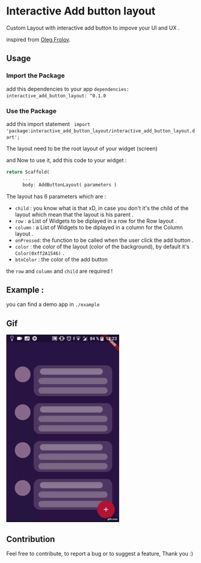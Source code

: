 # Interactive Add button layout

Custom Layout with interactive add button to impove your UI and UX .

inspired from [Oleg Frolov](https://dribbble.com/shots/6558740-Add-Button-Interaction).

## Usage 

### Import the Package 
add this dependencies to your app
` dependencies: interactive_add_button_layout: ^0.1.0 `
### Use the Package
add this import statement 
` import 'package:interactive_add_button_layout/interactive_add_button_layout.dart';`

The layout need to be the root layout of your widget (screen)

and Now to use it, add this code to your widget : 

```Dart
return Scaffold(
      ...
      body: AddButtonLayout( parameters )

```
The layout has 6 parameters which are : 

* `child` : you know what is that xD, in case you don't it's the child of the layout which mean that the layout is his parent .
* `row` : a List of Widgets to be diplayed in a row for the Row layout .
* `column` : a List of Widgets to be diplayed in a column for the Column layout .
* `onPressed`: the function to be called when the user click the add button .
* `color` : the color of the layout (color of the background), by default it's `Color(0xff2A1546)` .
* `btnColor` : the color of the add button 

the `row` and `column` and `child` are required !

## Example : 
you can find a demo app in `./example`

## Gif 

<img src="https://github.com/DokkarRachidReda/Interactive-Add-Button-Layout/blob/master/add_button.gif" width="300"/>

## Contribution 
Feel free to contribute, to report a bug or  to suggest a feature, Thank you :)
